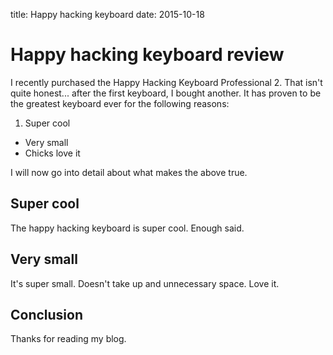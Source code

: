 title: Happy hacking keyboard
date: 2015-10-18

# Happy hacking keyboard review

I recently purchased the Happy Hacking Keyboard Professional 2. That isn't quite honest... after the first keyboard, I bought another. It has proven to be the greatest keyboard ever for the following reasons:

1. Super cool
* Very small
* Chicks love it

I will now go into detail about what makes the above true.

## Super cool

The happy hacking keyboard is super cool. Enough said.

## Very small

It's super small. Doesn't take up and unnecessary space. Love it.

## Conclusion

Thanks for reading my blog.
